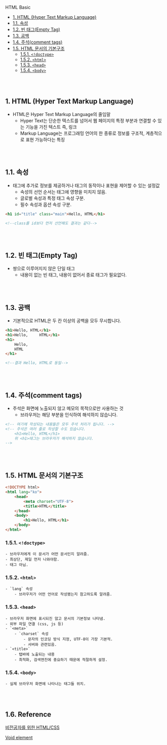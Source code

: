 HTML Basic

- [1. HTML (Hyper Text Markup Language)](#1-html-hyper-text-markup-language)
- [1.1. 속성](#11-속성)
- [1.2. 빈 태그(Empty Tag)](#12-빈-태그empty-tag)
- [1.3. 공백](#13-공백)
- [1.4. 주석(comment tags)](#14-주석comment-tags)
- [1.5. HTML 문서의 기본구조](#15-html-문서의-기본구조)
  - [1.5.1. `<!doctype>`](#151-doctype)
  - [1.5.2. `<html>`](#152-html)
  - [1.5.3. `<head>`](#153-head)
  - [1.5.4. `<body>`](#154-body)

<br><br>

## 1. HTML (Hyper Text Markup Language)
- HTML은 Hyper Text Markup Language의 줄임말
  - Hyper Text는 단순한 텍스트를 넘어서 웹 페이지의 특정 부분과 연결할 수 있는 기능을 가진 텍스트 즉, 링크
  - Markup Language는 프로그래밍 언어의 한 종류로 정보를 구조적, 계층적으로 표현 가능하다는 특징

<br><br>

## 1.1. 속성
- 태그에 추가로 정보를 제공하거나 태그의 동작이나 표현을 제어할 수 있는 설정값
    - 속성의 선언 순서는 태그에 영향을 미치지 않음.
    - 글로벌 속성과 특정 태그 속성 구분.
    - 필수 속성과 옵션 속성 구분.

```html
<h1 id="title" class="main">Hello, HTML</h1>

<!--class를 id보다 먼저 선언해도 결과는 같다-->
```

<br><br>

## 1.2. 빈 태그(Empty Tag)

- 쌍으로 이루어지지 않은 단일 태그
    - 내용이 없는 빈 태그, 내용이 없어서 종료 태그가 필요없다.

<br><br>

## 1.3. 공백

- 기본적으로 HTML은 두 칸 이상의 공백을 모두 무시합니다.

```html
<h1>Hello, HTML</h1>
<h1>Hello,     HTML</h1>
<h1>
    Hello,
    HTML
</h1>

<!--결과 Hello, HTML로 동일-->
```

<br><br>

## 1.4. 주석(comment tags)

- 주석은 화면에 노출되지 않고 메모의 목적으로만 사용하는 것
    - 브라우저는 해당 부분을 인식하여 해석하지 않습니다.

```html
<!-- 여기에 작성되는 내용들은 모두 주석 처리가 됩니다. -->
<!-- 주석은 여러 줄로 작성할 수도 있습니다.
    <h1>Hello, HTML</h1>
    위 <h1>태그는 브라우저가 해석하지 않습니다.
-->
```

<br><br>

## 1.5. HTML 문서의 기본구조

```html
<!DOCTYPE html>
<html lang="ko">
    <head>
        <meta charset="UTF-8">
        <title>HTML</title>
    </head>
    <body>
        <h1>Hello, HTML</h1>
    </body>
</html>
```

### 1.5.1. `<!doctype>`
    - 브라우저에게 이 문서가 어떤 문서인지 알려줌.
    - 최상단, 제일 먼저 나와야함.
    - 태그 아님.

### 1.5.2. `<html>`
    - `lang` 속성
        - 브라우저가 어떤 언어로 작성됐는지 참고하도록 알려줌.

### 1.5.3. `<head>`
    - 브라우저 화면에 표시되진 않고 문서의 기본정보 나타냄.
    - 외부 파일 연결 (css, js 등)
    - `<meta>`
        - `charset` 속성
            - 문자의 인코딩 방식 지정, UTF-8이 가장 기본적.
            - 서버와 관련있음.
    - `<title>`
        - 탭바에 노출되는 내용
        - 최적화, 검색엔진에 중요하기 때문에 적절하게 설정.


### 1.5.4. `<body>`
    - 실제 브라우저 화면에 나타나는 태그들 위치.

<br><br>

## 1.6. Reference <!-- omit in toc -->

[비전공자를 위한 HTML/CSS](https://www.boostcourse.org/cs120/joinLectures/33340?isDesc=false)

[Void element](https://developer.mozilla.org/en-US/docs/Glossary/Void_element)


